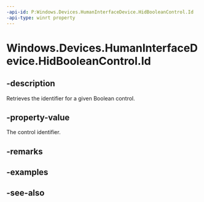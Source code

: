 ```yaml
---
-api-id: P:Windows.Devices.HumanInterfaceDevice.HidBooleanControl.Id
-api-type: winrt property
---
```


<!-- Property syntax
public uint Id { get; }
-->

# Windows.Devices.HumanInterfaceDevice.HidBooleanControl.Id

## -description
Retrieves the identifier for a given Boolean control.

## -property-value
The control identifier.

## -remarks

## -examples

## -see-also
